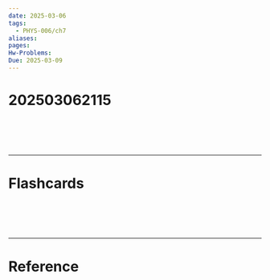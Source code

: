 ```yaml
---
date: 2025-03-06
tags:
  - PHYS-006/ch7
aliases: 
pages: 
Hw-Problems: 
Due: 2025-03-09
---
```

# 202503062115


# ‌
---
# Flashcards


# ‌
---
# Reference

